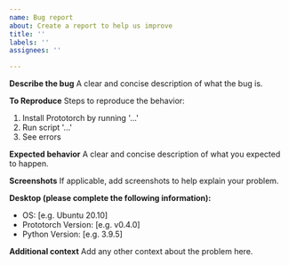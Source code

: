 ```yaml
---
name: Bug report
about: Create a report to help us improve
title: ''
labels: ''
assignees: ''

---
```


**Describe the bug**
A clear and concise description of what the bug is.

**To Reproduce**
Steps to reproduce the behavior:
1. Install Prototorch by running '...'
2. Run script '...'
3. See errors

**Expected behavior**
A clear and concise description of what you expected to happen.

**Screenshots**
If applicable, add screenshots to help explain your problem.

**Desktop (please complete the following information):**
- OS: [e.g. Ubuntu 20.10]
- Prototorch Version: [e.g. v0.4.0]
- Python Version: [e.g. 3.9.5]

**Additional context**
Add any other context about the problem here.
